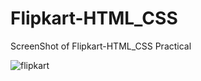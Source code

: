 # Flipkart-HTML_CSS

ScreenShot of Flipkart-HTML_CSS Practical

![flipkart](https://user-images.githubusercontent.com/100198213/161976708-d63b6ed2-0dac-4f79-aefc-3ca30a6861bc.png)

